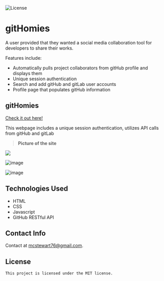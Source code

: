 ![License](https://img.shields.io/badge/License-MIT-blue.svg)
# gitHomies
A user provided that they wanted a social media collaboration tool for developers to share their works.

 Features include:
* Automatically pulls project collaborators from gitHub profile and displays them
* Unique session authentication
* Search and add gitHub and gitLab user accounts
* Profile page that populates gitHub information  

## gitHomies
[Check it out here!](https://gh.gitHomies.com)

This webpage includes a unique session authentication, utilizes API calls from gitHub and gitLab

>**Picture of the site**
<img src="https://github.com/mcstewart76/gitHomies/raw/main/assets/images/gitHomiesDisplayPhoto.JPG">

![image](https://user-images.githubusercontent.com/90533949/160325427-a7544f14-fba2-402b-9325-e6e8e9daf312.png)

![image](https://user-images.githubusercontent.com/90533949/160325473-448eba84-65ee-4741-acc8-70203292af51.png)
 
## Technologies Used
* HTML
* CSS
* Javascript
* GitHub RESTful API

## Contact Info

Contact at [mcstewart76@gmail.com](mcstewart76@gmail.com).

## License
    This project is licensed under the MIT license.
